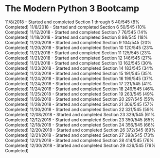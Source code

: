 # The Modern Python 3 Bootcamp

11/8/2018  - Started and completed Section 1 through 5 
             40/545 (8% Completed)
11/8/2018  - Started and completed Section 6
             50/545 (10% Completed)
11/12/2018 - Started and completed Section 7
             76/545 (14% Completed)
11/18/2018 - Started and completed Section 8
             98/545 (18% Completed)
11/20/2018 - Started and completed Section 9
             104/545 (20% Completed)
11/20/2018 - Started and completed Section 10
             120/545 (23% Completed)
11/21/2018 - Started and completed Section 11
             125/545 (23% Completed)
11/21/2018 - Started and completed Section 12
             146/545 (27% Completed)
11/21/2018 - Started and completed Section 13
             162/545 (30% Completed)
11/23/2018 - Started and completed Section 14
             183/545 (34% Completed)
11/23/2018 - Started and completed Section 15
             191/545 (35% Completed)
11/24/2018 - Started and completed Section 16
             199/545 (37% Completed)
11/24/2018 - Started and completed Section 17
             221/545 (41% Completed)
11/24/2018 - Started and completed Section 18
             249/545 (46% Completed)
11/25/2018 - Started and completed Section 19
             263/545 (49% Completed)
11/26/2018 - Started and completed Section 20
             297/545 (55% Completed)
11/28/2018 - Started and completed Section 21
             306/545 (57% Completed)
11/30/2018 - Started and completed Section 22
             321/545 (59% Completed)
12/08/2018 - Started and completed Section 23
             329/545 (61% Completed)
12/12/2018 - Started and completed Section 23
             350/545 (65% Completed)
12/18/2018 - Started and completed Section 24
             356/545 (66% Completed)
12/20/2018 - Started and completed Section 26
             372/545 (69% Completed)
12/21/2018 - Started and completed Section 27
             393/545 (73% Completed)
12/21/2018 - Started and completed Section 28
             414/545 (76% Completed)
12/30/2018 - Started and completed Section 29
             426/545 (79% Completed)

